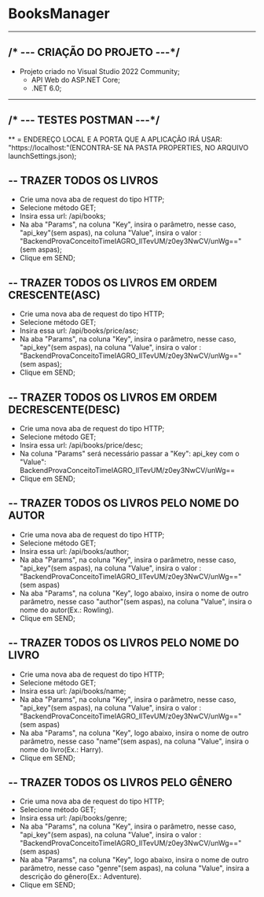# BooksManager
-------------------------------------------------------------------------------------------------------------------------------------------------------------------
/* --- CRIAÇÃO DO PROJETO ---*/
-------------------------------------------------------------------------------------------------------------------------------------------------------------------
- Projeto criado no Visual Studio 2022 Community;
  - API Web do ASP.NET Core;
  - .NET 6.0;

-------------------------------------------------------------------------------------------------------------------------------------------------------------------
/* --- TESTES POSTMAN ---*/
-------------------------------------------------------------------------------------------------------------------------------------------------------------------

** <applicationUrl> = ENDEREÇO LOCAL E A PORTA QUE A APLICAÇÃO IRÁ USAR: "https://localhost:<PORTA>"(ENCONTRA-SE NA PASTA PROPERTIES, NO ARQUIVO launchSettings.json);

-- TRAZER TODOS OS LIVROS
-------------------------
- Crie uma nova aba de request do tipo HTTP;
- Selecione método GET;
- Insira essa url: <applicationUrl>/api/books;
- Na aba "Params", na coluna "Key", insira o parâmetro, nesse caso, "api_key"(sem aspas), na coluna "Value", insira o valor : "BackendProvaConceitoTimeIAGRO_IlTevUM/z0ey3NwCV/unWg=="(sem aspas);
- Clique em SEND;

-- TRAZER TODOS OS LIVROS EM ORDEM CRESCENTE(ASC)
-------------------------------------------------
- Crie uma nova aba de request do tipo HTTP;
- Selecione método GET;
- Insira essa url: <applicationUrl>/api/books/price/asc;
- Na aba "Params", na coluna "Key", insira o parâmetro, nesse caso, "api_key"(sem aspas), na coluna "Value", insira o valor : "BackendProvaConceitoTimeIAGRO_IlTevUM/z0ey3NwCV/unWg=="(sem aspas);
- Clique em SEND;

-- TRAZER TODOS OS LIVROS EM ORDEM DECRESCENTE(DESC)
----------------------------------------------------
- Crie uma nova aba de request do tipo HTTP;
- Selecione método GET;
- Insira essa url: <applicationUrl>/api/books/price/desc;
- Na coluna "Params" será necessário passar a "Key": api_key com o "Value": BackendProvaConceitoTimeIAGRO_IlTevUM/z0ey3NwCV/unWg==
- Clique em SEND;

-- TRAZER TODOS OS LIVROS PELO NOME DO AUTOR
--------------------------------------------
- Crie uma nova aba de request do tipo HTTP;
- Selecione método GET;
- Insira essa url: <applicationUrl>/api/books/author;
- Na aba "Params", na coluna "Key", insira o parâmetro, nesse caso, "api_key"(sem aspas), na coluna "Value", insira o valor : "BackendProvaConceitoTimeIAGRO_IlTevUM/z0ey3NwCV/unWg=="(sem aspas)
- Na aba "Params", na coluna "Key", logo abaixo, insira o nome de outro parâmetro, nesse caso "author"(sem aspas), na coluna "Value", insira o nome do autor(Ex.: Rowling).
- Clique em SEND;

-- TRAZER TODOS OS LIVROS PELO NOME DO LIVRO
--------------------------------------------
- Crie uma nova aba de request do tipo HTTP;
- Selecione método GET;
- Insira essa url: <applicationUrl>/api/books/name;
- Na aba "Params", na coluna "Key", insira o parâmetro, nesse caso, "api_key"(sem aspas), na coluna "Value", insira o valor : "BackendProvaConceitoTimeIAGRO_IlTevUM/z0ey3NwCV/unWg=="(sem aspas)
- Na aba "Params", na coluna "Key", logo abaixo, insira o nome de outro parâmetro, nesse caso "name"(sem aspas), na coluna "Value", insira o nome do livro(Ex.: Harry).
- Clique em SEND;

-- TRAZER TODOS OS LIVROS PELO GÊNERO
-------------------------------------
- Crie uma nova aba de request do tipo HTTP;
- Selecione método GET;
- Insira essa url: <applicationUrl>/api/books/genre;
- Na aba "Params", na coluna "Key", insira o parâmetro, nesse caso, "api_key"(sem aspas), na coluna "Value", insira o valor : "BackendProvaConceitoTimeIAGRO_IlTevUM/z0ey3NwCV/unWg=="(sem aspas)
- Na aba "Params", na coluna "Key", logo abaixo, insira o nome de outro parâmetro, nesse caso "genre"(sem aspas), na coluna "Value", insira a descrição do gênero(Ex.: Adventure).
- Clique em SEND;








